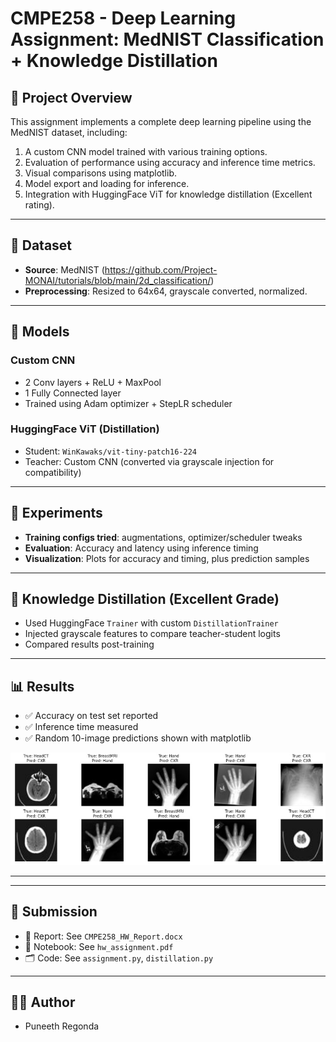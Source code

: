 # CMPE258 - Deep Learning Assignment: MedNIST Classification + Knowledge Distillation

## 🧠 Project Overview

This assignment implements a complete deep learning pipeline using the MedNIST dataset, including:
1. A custom CNN model trained with various training options.
2. Evaluation of performance using accuracy and inference time metrics.
3. Visual comparisons using matplotlib.
4. Model export and loading for inference.
5. Integration with HuggingFace ViT for knowledge distillation (Excellent rating).

---

## 📁 Dataset
- **Source**: MedNIST (https://github.com/Project-MONAI/tutorials/blob/main/2d_classification/)
- **Preprocessing**: Resized to 64x64, grayscale converted, normalized.

---

## 🧰 Models
### Custom CNN
- 2 Conv layers + ReLU + MaxPool
- 1 Fully Connected layer
- Trained using Adam optimizer + StepLR scheduler

### HuggingFace ViT (Distillation)
- Student: `WinKawaks/vit-tiny-patch16-224`
- Teacher: Custom CNN (converted via grayscale injection for compatibility)

---

## 🧪 Experiments
- **Training configs tried**: augmentations, optimizer/scheduler tweaks
- **Evaluation**: Accuracy and latency using inference timing
- **Visualization**: Plots for accuracy and timing, plus prediction samples

---

## 🧠 Knowledge Distillation (Excellent Grade)
- Used HuggingFace `Trainer` with custom `DistillationTrainer`
- Injected grayscale features to compare teacher-student logits
- Compared results post-training

---

## 📊 Results
- ✅ Accuracy on test set reported
- ✅ Inference time measured
- ✅ Random 10-image predictions shown with matplotlib

![Results](results.jpg)

---



---

## 📎 Submission
- 📘 Report: See `CMPE258_HW_Report.docx`
- 📄 Notebook: See `hw_assignment.pdf`
- 🗂️ Code: See `assignment.py`, `distillation.py`

---

## 👨‍💻 Author
- Puneeth Regonda
